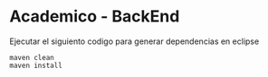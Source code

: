 # Academico - BackEnd

Ejecutar el siguiento codigo para generar dependencias en eclipse

```
maven clean
maven install

